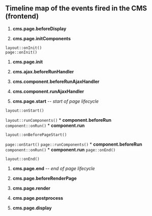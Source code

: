 ## Timeline map of the events fired in the CMS (frontend)

1. **cms.page.beforeDisplay**

1. **cms.page.initComponents**

  `layout::onInit()`<br>
  `page::onInit()`
   
1. **cms.page.init**

1. **cms.ajax.beforeRunHandler**

1. **cms.component.beforeRunAjaxHandler**

1. **cms.component.runAjaxHandler**

1. **cms.page.start** -- *start of page lifecycle*

  `layout::onStart()`

  `layout::runComponents()`
    *  **component.beforeRun**<br>
      `component::onRun()`
    *  **component.run**

  `layout::onBeforePageStart()`
  
  `page::onStart()`
  `page::runComponents()`
    * **component.beforeRun**<br>
      `component::onRun()`
    * **component.run**
  `page::onEnd()`

  `layout::onEnd()`

1. **cms.page.end** -- *end of page lifecycle*

1. **cms.page.beforeRenderPage**

1. **cms.page.render**

1. **cms.page.postprocess**

1. **cms.page.display**
